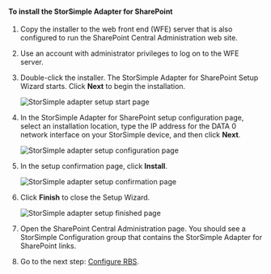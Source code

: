 <!--author=SharS last changed: 9/17/15-->

#### To install the StorSimple Adapter for SharePoint

1. Copy the installer to the web front end (WFE) server that is also configured to run the SharePoint Central Administration web site. 

2. Use an account with administrator privileges to log on to the WFE server.

3. Double-click the installer. The StorSimple Adapter for SharePoint Setup Wizard starts. Click **Next** to begin the installation.

    ![StorSimple adapter setup start page](./media/storsimple-install-sharepoint-adapter/HCS_SSASP_Setup1-include.png)

4. In the StorSimple Adapter for SharePoint setup configuration page, select an installation location, type the IP address for the DATA 0 network interface on your StorSimple device, and then click **Next**. 

    ![StorSimple adapter setup configuration page](./media/storsimple-install-sharepoint-adapter/HCS_SSASP_Setup2-include.png) 

5. In the setup confirmation page, click **Install**.

    ![StorSimple adapter setup confirmation page](./media/storsimple-install-sharepoint-adapter/HCS_SSASP_Confirm_Setup-include.png) 

6. Click **Finish** to close the Setup Wizard.

    ![StorSimple adapter setup finished page](./media/storsimple-install-sharepoint-adapter/HCS_SSASP_Setup_finish-include.png) 

7. Open the SharePoint Central Administration page. You should see a StorSimple Configuration group that contains the StorSimple Adapter for SharePoint links.

8. Go to the next step: [Configure RBS](#configure-rbs).
